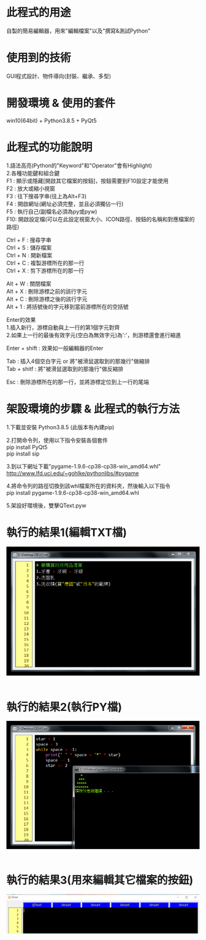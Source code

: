 # 此程式的用途  
自製的簡易編輯器，用來"編輯檔案"以及"撰寫&測試Python"  
  
# 使用到的技術  
GUI程式設計、物件導向(封裝、繼承、多型)  
  
# 開發環境 & 使用的套件  
win10(64bit) + Python3.8.5 + PyQt5  

# 此程式的功能說明  
1.語法高亮(Python的"Keyword"和"Operator"會有Highlight)  
2.各種功能鍵和組合鍵  
F1 : 顯示或隱藏[開啟其它檔案的按鈕]，按鈕需要到F10設定才能使用  
F2 : 放大或縮小視窗  
F3 : 往下搜尋字串(往上為Alt+F3)  
F4 : 開啟網址(網址必須完整，並且必須獨佔一行)  
F5 : 執行自己(副檔名必須為py或pyw)  
F10: 開啟設定檔(可以在此設定視窗大小、ICON路徑、按鈕的名稱和對應檔案的路徑)  
  
Ctrl + F : 搜尋字串  
Ctrl + S : 儲存檔案  
Ctrl + N : 開新檔案  
Ctrl + C : 複製游標所在的那一行  
Ctrl + X : 剪下游標所在的那一行  
  
Alt + W  : 關閉檔案  
Alt + X  : 刪除游標之前的該行字元  
Alt + C  : 刪除游標之後的該行字元  
Alt + 1  : 將括號後的字元移到當前游標所在的空括號  
  
Enter的效果  
1.插入新行，游標自動與上一行的第1個字元對齊  
2.如果上一行的最後有效字元(空白為無效字元)為':'，則游標還會進行縮進  
  
Enter + shift : 效果如一般編輯器的Enter  

Tab : 插入4個空白字元 or 將"被滑鼠選取到的那幾行"做縮排  
Tab + shitf : 將"被滑鼠選取到的那幾行"做反縮排  
  
Esc : 刪除游標所在的那一行，並將游標定位到上一行的尾端  
  
# 架設環境的步驟 & 此程式的執行方法  
1.下載並安裝 Python3.8.5 (此版本有內建pip)  
  
2.打開命令列，使用以下指令安裝各個套件  
pip install PyQt5  
pip install sip  

3.到以下網址下載"pygame-1.9.6-cp38-cp38-win_amd64.whl"  
http://www.lfd.uci.edu/~gohlke/pythonlibs/#pygame  

4.將命令列的路徑切換到該whl檔案所在的資料夾，然後輸入以下指令  
pip install pygame-1.9.6-cp38-cp38-win_amd64.whl  
  
5.架設好環境後，雙擊QText.pyw   

# 執行的結果1(編輯TXT檔)  
![image](https://github.com/Jacky20200711/QText/blob/master/DEMO1.PNG?raw=true)
&emsp;
&emsp;
&emsp;
# 執行的結果2(執行PY檔)  
![image](https://github.com/Jacky20200711/QText/blob/master/DEMO2.PNG?raw=true)
&emsp;
&emsp;
&emsp;
# 執行的結果3(用來編輯其它檔案的按鈕)  
![image](https://github.com/Jacky20200711/QText/blob/master/DEMO3.PNG?raw=true)
&emsp;
&emsp;
